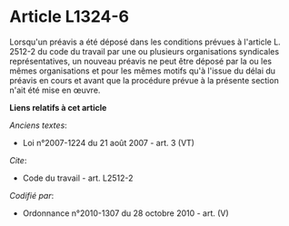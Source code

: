 # Article L1324-6

Lorsqu'un préavis a été déposé dans les conditions prévues à l'article L. 2512-2 du code du travail par une ou plusieurs
organisations syndicales représentatives, un nouveau préavis ne peut être déposé par la ou les mêmes organisations et pour
les mêmes motifs qu'à l'issue du délai du préavis en cours et avant que la procédure prévue à la présente section n'ait été
mise en œuvre.

**Liens relatifs à cet article**

_Anciens textes_:

  - Loi n°2007-1224 du 21 août 2007 - art. 3 (VT)

_Cite_:

  - Code du travail - art. L2512-2

_Codifié par_:

  - Ordonnance n°2010-1307 du 28 octobre 2010 - art. (V)
